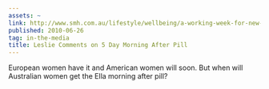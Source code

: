 ```yaml
---
assets: ~
link: http://www.smh.com.au/lifestyle/wellbeing/a-working-week-for-new-postsex-pill-20100626-zats.html
published: 2010-06-26
tag: in-the-media
title: Leslie Comments on 5 Day Morning After Pill
---
```

European women have it and American women will soon. But when will Australian women get the Ella morning after pill?